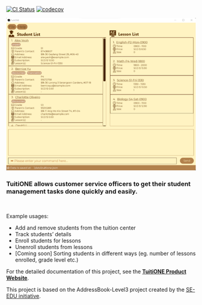 [![CI Status](https://github.com/AY2122S1-CS2103T-F13-4/tp/workflows/Java%20CI/badge.svg)](https://github.com/AY2122S1-CS2103T-F13-4/tp/actions)
[![codecov](https://codecov.io/gh/AY2122S1-CS2103T-F13-4/tp/branch/master/graph/badge.svg?token=2Q2DXU84EP)](https://codecov.io/gh/AY2122S1-CS2103T-F13-4/tp)

![Ui](docs/images/Ui.png)

### TuitiONE allows customer service officers to get their student management tasks done quickly and easily.
<br>

Example usages:
* Add and remove students from the tuition center
* Track students’ details
* Enroll students for lessons
* Unenroll students from lessons
* [Coming soon] Sorting students in different ways (eg. number of lessons enrolled, grade level etc.)

For the detailed documentation of this project, see the **[TuitiONE Product Website](https://ay2122s1-cs2103t-f13-4.github.io/tp/)**.

This project is based on the AddressBook-Level3 project created by the [SE-EDU initiative](https://se-education.org).
